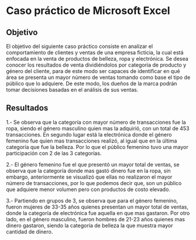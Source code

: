 # Caso práctico de Microsoft Excel

## Objetivo
El objetivo del siguiente caso práctico consiste en analizar el comportamiento de clientes y ventas de una empresa ficticia, la cual está enfocada en la venta de productos de belleza, ropa y electrónica.
Se desea conocer los resultados de venta dividiéndolos por categoria de producto y género del cliente, para de este modo ser capaces de identificar en qué área se presenta un mayor número de ventas tomando como base el tipo de público que lo adquiere. De este modo, los dueños de la marca podrán tomar decisiones basadas en el análisis de sus ventas.

## Resultados
1.- Se observa que la categoría con mayor número de transacciones fue la ropa, siendo el género masculino quien mas la adquirió, con un total de 453 transacciones. En segundo lugar está la electrónica donde el género femenino fue quien mas transacciones realizó, al igual que en la última categoría que fue la belleza. Por lo que el público femenino tuvo una mayor participación con 2 de las 3 categorías.

2.- El género femenino fue el que presentó un mayor total de ventas, se observa que la categoría donde mas gastó dinero fue en la ropa, sin embargo, anteriormente se visualizó que ellas no realizaron el mayor número de transacciones, por lo que podemos decir que, son un público que adquiere menor volumen pero con productos de costo elevado.

3.- Partiendo en grupos de 3, se observa que para el género femenino, fueron mujeres de 33-35 años quienes presentan un mayor total de ventas, donde la categoría de electrónica fue aquella en que mas gastaron. Por otro lado, en el género masculino, fueron hombres de 21-23 años quienes mas dinero gastaron, siendo la categoría de belleza la que muestra mayor cantidad de dinero.
